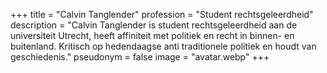 +++
title = "Calvin Tanglender"
profession = "Student rechtsgeleerdheid"
description = "Calvin Tanglender is student rechtsgeleerdheid aan de universiteit Utrecht, heeft affiniteit met politiek en recht in binnen- en buitenland. Kritisch op hedendaagse anti traditionele politiek en houdt van geschiedenis."
pseudonym = false
image = "avatar.webp"
+++
